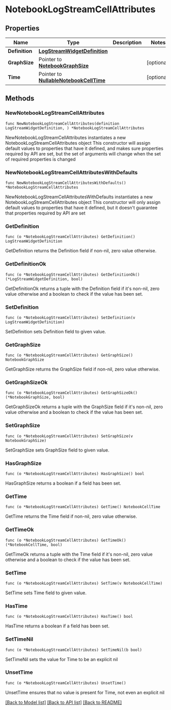 # NotebookLogStreamCellAttributes

## Properties

Name | Type | Description | Notes
---- | ---- | ----------- | ------
**Definition** | [**LogStreamWidgetDefinition**](LogStreamWidgetDefinition.md) |  | 
**GraphSize** | Pointer to [**NotebookGraphSize**](NotebookGraphSize.md) |  | [optional] 
**Time** | Pointer to [**NullableNotebookCellTime**](NotebookCellTime.md) |  | [optional] 

## Methods

### NewNotebookLogStreamCellAttributes

`func NewNotebookLogStreamCellAttributes(definition LogStreamWidgetDefinition, ) *NotebookLogStreamCellAttributes`

NewNotebookLogStreamCellAttributes instantiates a new NotebookLogStreamCellAttributes object
This constructor will assign default values to properties that have it defined,
and makes sure properties required by API are set, but the set of arguments
will change when the set of required properties is changed

### NewNotebookLogStreamCellAttributesWithDefaults

`func NewNotebookLogStreamCellAttributesWithDefaults() *NotebookLogStreamCellAttributes`

NewNotebookLogStreamCellAttributesWithDefaults instantiates a new NotebookLogStreamCellAttributes object
This constructor will only assign default values to properties that have it defined,
but it doesn't guarantee that properties required by API are set

### GetDefinition

`func (o *NotebookLogStreamCellAttributes) GetDefinition() LogStreamWidgetDefinition`

GetDefinition returns the Definition field if non-nil, zero value otherwise.

### GetDefinitionOk

`func (o *NotebookLogStreamCellAttributes) GetDefinitionOk() (*LogStreamWidgetDefinition, bool)`

GetDefinitionOk returns a tuple with the Definition field if it's non-nil, zero value otherwise
and a boolean to check if the value has been set.

### SetDefinition

`func (o *NotebookLogStreamCellAttributes) SetDefinition(v LogStreamWidgetDefinition)`

SetDefinition sets Definition field to given value.


### GetGraphSize

`func (o *NotebookLogStreamCellAttributes) GetGraphSize() NotebookGraphSize`

GetGraphSize returns the GraphSize field if non-nil, zero value otherwise.

### GetGraphSizeOk

`func (o *NotebookLogStreamCellAttributes) GetGraphSizeOk() (*NotebookGraphSize, bool)`

GetGraphSizeOk returns a tuple with the GraphSize field if it's non-nil, zero value otherwise
and a boolean to check if the value has been set.

### SetGraphSize

`func (o *NotebookLogStreamCellAttributes) SetGraphSize(v NotebookGraphSize)`

SetGraphSize sets GraphSize field to given value.

### HasGraphSize

`func (o *NotebookLogStreamCellAttributes) HasGraphSize() bool`

HasGraphSize returns a boolean if a field has been set.

### GetTime

`func (o *NotebookLogStreamCellAttributes) GetTime() NotebookCellTime`

GetTime returns the Time field if non-nil, zero value otherwise.

### GetTimeOk

`func (o *NotebookLogStreamCellAttributes) GetTimeOk() (*NotebookCellTime, bool)`

GetTimeOk returns a tuple with the Time field if it's non-nil, zero value otherwise
and a boolean to check if the value has been set.

### SetTime

`func (o *NotebookLogStreamCellAttributes) SetTime(v NotebookCellTime)`

SetTime sets Time field to given value.

### HasTime

`func (o *NotebookLogStreamCellAttributes) HasTime() bool`

HasTime returns a boolean if a field has been set.

### SetTimeNil

`func (o *NotebookLogStreamCellAttributes) SetTimeNil(b bool)`

 SetTimeNil sets the value for Time to be an explicit nil

### UnsetTime
`func (o *NotebookLogStreamCellAttributes) UnsetTime()`

UnsetTime ensures that no value is present for Time, not even an explicit nil

[[Back to Model list]](../README.md#documentation-for-models) [[Back to API list]](../README.md#documentation-for-api-endpoints) [[Back to README]](../README.md)


